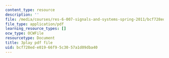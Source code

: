 ```yaml
---
content_type: resource
description: ''
file: /media/courses/res-6-007-signals-and-systems-spring-2011/bcf728ede01966f95c3057a1d09dba40_4Q1fWMxVDZY.pdf
file_type: application/pdf
learning_resource_types: []
ocw_type: OCWFile
resourcetype: Document
title: 3play pdf file
uid: bcf728ed-e019-66f9-5c30-57a1d09dba40
---
```


